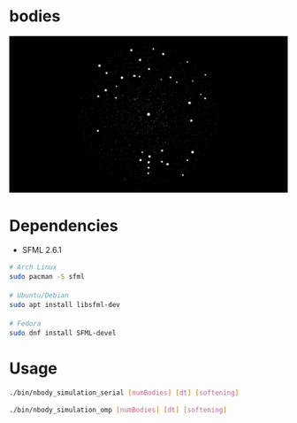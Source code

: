 # bodies

![](resources/big_bodies.gif)

# Dependencies 
- SFML 2.6.1
```bash
# Arch Linux
sudo pacman -S sfml

# Ubuntu/Debian
sudo apt install libsfml-dev

# Fedora
sudo dnf install SFML-devel
```
# Usage
```bash
./bin/nbody_simulation_serial [numBodies] [dt] [softening]
```
```bash
./bin/nbody_simulation_omp [numBodies] [dt] [softening]
```
